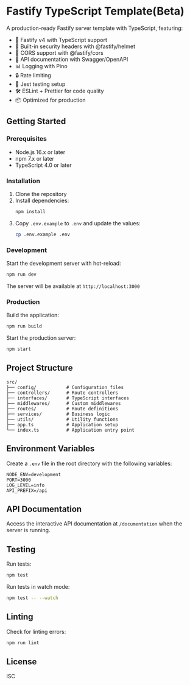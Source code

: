 # Fastify TypeScript Template(Beta)

A production-ready Fastify server template with TypeScript, featuring:

- 🚀 Fastify v4 with TypeScript support
- 🔐 Built-in security headers with @fastify/helmet
- 🔄 CORS support with @fastify/cors
- 📝 API documentation with Swagger/OpenAPI
- 📊 Logging with Pino
- 🔒 Rate limiting
- 🧪 Jest testing setup
- 🛠️ ESLint + Prettier for code quality
- 📦 Optimized for production

## Getting Started

### Prerequisites

- Node.js 16.x or later
- npm 7.x or later
- TypeScript 4.0 or later

### Installation

1. Clone the repository
2. Install dependencies:
   ```bash
   npm install
   ```
3. Copy `.env.example` to `.env` and update the values:
   ```bash
   cp .env.example .env
   ```

### Development

Start the development server with hot-reload:

```bash
npm run dev
```

The server will be available at `http://localhost:3000`

### Production

Build the application:

```bash
npm run build
```

Start the production server:

```bash
npm start
```

## Project Structure

```
src/
├── config/           # Configuration files
├── controllers/      # Route controllers
├── interfaces/       # TypeScript interfaces
├── middlewares/      # Custom middlewares
├── routes/           # Route definitions
├── services/         # Business logic
├── utils/            # Utility functions
├── app.ts            # Application setup
└── index.ts          # Application entry point
```

## Environment Variables

Create a `.env` file in the root directory with the following variables:

```env
NODE_ENV=development
PORT=3000
LOG_LEVEL=info
API_PREFIX=/api
```

## API Documentation

Access the interactive API documentation at `/documentation` when the server is running.

## Testing

Run tests:

```bash
npm test
```

Run tests in watch mode:

```bash
npm test -- --watch
```

## Linting

Check for linting errors:

```bash
npm run lint
```

## License

ISC
